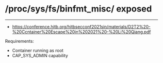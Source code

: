 # /proc/sys/fs/binfmt_misc/ exposed
------------------------
- https://conference.hitb.org/hitbsecconf2021sin/materials/D2T2%20-%20Ccntainer%20Escape%20in%202021%20-%20Li%20Qiang.pdf
  
Requirements:
- Container running as root
- CAP_SYS_ADMIN capability
  
